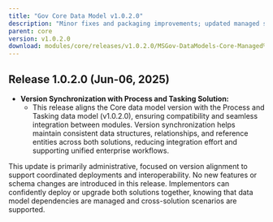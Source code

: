 ```yaml
---
title: "Gov Core Data Model v1.0.2.0"
description: "Minor fixes and packaging improvements; updated managed solution bundle"
parent: core
version: v1.0.2.0
download: modules/core/releases/v1.0.2.0/MSGov-DataModels-Core-Managed%20-%201.0.2.0.zip
---
```


## Release 1.0.2.0 (Jun-06, 2025)

- **Version Synchronization with Process and Tasking Solution:**
    - This release aligns the Core data model version with the Process and Tasking data model (v1.0.2.0), ensuring compatibility and seamless integration between modules. Version synchronization helps maintain consistent data structures, relationships, and reference entities across both solutions, reducing integration effort and supporting unified enterprise workflows.


This update is primarily administrative, focused on version alignment to support coordinated deployments and interoperability. No new features or schema changes are introduced in this release. Implementors can confidently deploy or upgrade both solutions together, knowing that data model dependencies are managed and cross-solution scenarios are supported.
